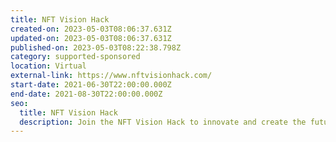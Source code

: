 ```yaml
---
title: NFT Vision Hack
created-on: 2023-05-03T08:06:37.631Z
updated-on: 2023-05-03T08:06:37.631Z
published-on: 2023-05-03T08:22:38.798Z
category: supported-sponsored
location: Virtual
external-link: https://www.nftvisionhack.com/
start-date: 2021-06-30T22:00:00.000Z
end-date: 2021-08-30T22:00:00.000Z
seo:
  title: NFT Vision Hack
  description: Join the NFT Vision Hack to innovate and create the future of NFTs.
---
```

